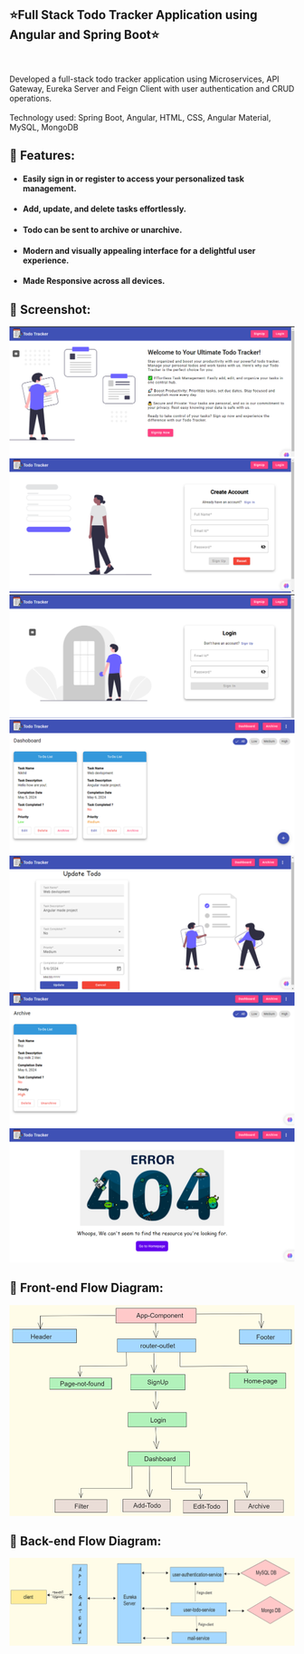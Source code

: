 ## ⭐Full Stack Todo Tracker Application using Angular and Spring Boot⭐

<br>

<p>Developed a full-stack todo tracker application using Microservices, API Gateway, Eureka Server and Feign Client with
user authentication and CRUD operations.
<br><br>
Technology used: Spring Boot, Angular, HTML, CSS, Angular Material, MySQL, MongoDB</p>

## 📌 Features:

- #### Easily sign in or register to access your personalized task management.
- #### Add, update, and delete tasks effortlessly.
- #### Todo can be sent to archive or unarchive.
- #### Modern and visually appealing interface for a delightful user experience.
- #### Made Responsive across all devices.

## 📌 Screenshot:

![HomePage](./images/home.png)
![SignUp](./images/signup.png)
![LoginPage](./images/login.png)
![Dashboard](./images/dashboard.png)
![Update](./images/updateTodo.png)
![Archive](./images/Archive.png)
![PageNotFound](./images/PageNotFound.png)

## 📌 Front-end Flow Diagram:

![FrontEndFlow](./images/FroentendFlow.png)

## 📌 Back-end Flow Diagram:

![BackEndFlow](./images/backendFlow.png)
